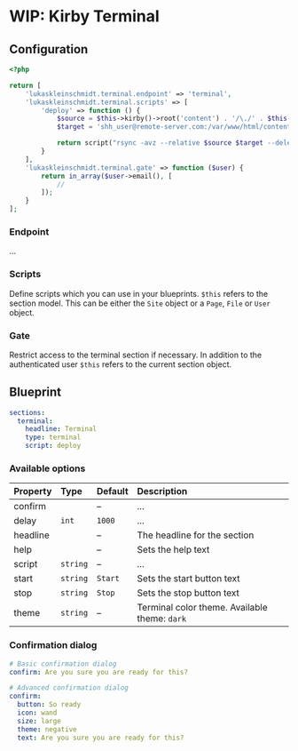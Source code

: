 # WIP: Kirby Terminal

## Configuration
```php
<?php

return [
    'lukaskleinschmidt.terminal.endpoint' => 'terminal',
    'lukaskleinschmidt.terminal.scripts' => [
        'deploy' => function () {
            $source = $this->kirby()->root('content') . '/\./' . $this->diruri();
            $target = 'shh_user@remote-server.com:/var/www/html/content';

            return script("rsync -avz --relative $source $target --delete");
        }
    ],
    'lukaskleinschmidt.terminal.gate' => function ($user) {
        return in_array($user->email(), [
            //
        ]);
    }
];
```

### Endpoint
...


### Scripts
Define scripts which you can use in your blueprints.
`$this` refers to the section model. This can be either the `Site` object or a `Page`, `File` or `User` object.


### Gate
Restrict access to the terminal section if necessary. In addition to the authenticated user `$this` refers to the current section object.


## Blueprint
```yml
sections:
  terminal:
    headline: Terminal
    type: terminal
    script: deploy
```


### Available options
Property | Type     | Default | Description
:--      | :--      | :--     | :--
confirm  |          | –       | ...
delay    | `int`    | `1000`  | ...
headline |          | –       | The headline for the section
help     |          | –       | Sets the help text
script   | `string` | –       | ...
start    | `string` | `Start` | Sets the start button text
stop     | `string` | `Stop`  | Sets the stop button text
theme    | `string` | –       | Terminal color theme. Available theme: `dark`


### Confirmation dialog
```yml
# Basic confirmation dialog
confirm: Are you sure you are ready for this?

# Advanced confirmation dialog
confirm:
  button: So ready
  icon: wand
  size: large
  theme: negative
  text: Are you sure you are ready for this?
```
